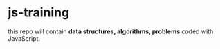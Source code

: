 # js-training

this repo will contain **data structures, algorithms, problems** coded with JavaScript.
